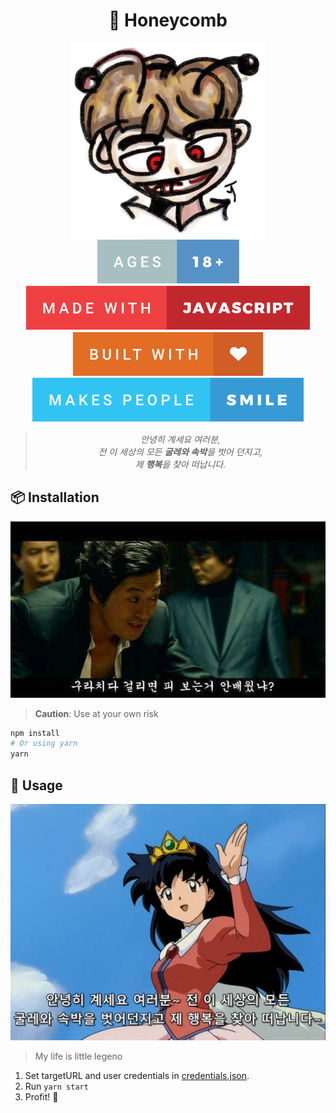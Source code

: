 <h1 align="center">
  🐝 Honeycomb
</h1>
<p align="center">
  <img alt="main illust" src="./docs/assets/illust.png" width="312px">
  <br />
  <img alt="ages 18+" src="https://raw.githubusercontent.com/BraveUX/for-the-badge/master/src/images/badges/ages-18.svg">
  <img alt="made with javascript" src="https://raw.githubusercontent.com/BraveUX/for-the-badge/master/src/images/badges/made-with-javascript.svg">
  <br />
  <img alt="built with love" src="https://raw.githubusercontent.com/BraveUX/for-the-badge/master/src/images/badges/built-with-love.svg">
  <img alt="makes people smile" src="https://raw.githubusercontent.com/BraveUX/for-the-badge/master/src/images/badges/makes-people-smile.svg">
  <br />
  <blockquote align="center">
    <i>
      안녕히 계세요 여러분,<br />
      전 이 세상의 모든 <strong>굴레와 속박</strong>을 벗어 던지고,<br />
      제 <strong>행복</strong>을 찾아 떠납니다.
    </i>
  </blockquote>
</p>

## 📦 Installation

<img alt="some korean meme" src="./docs/assets/meme-1.jpg" width="512px">

> **Caution**: Use at your own risk

```bash
npm install
# Or using yarn
yarn
```

## 🚀 Usage

<img alt="some korean meme" src="./docs/assets/meme-2.jpg" width="512px">

> My life is little legeno

1. Set targetURL and user credentials in [credentials.json](./credentials.json).
2. Run `yarn start`
3. Profit! 🙌
